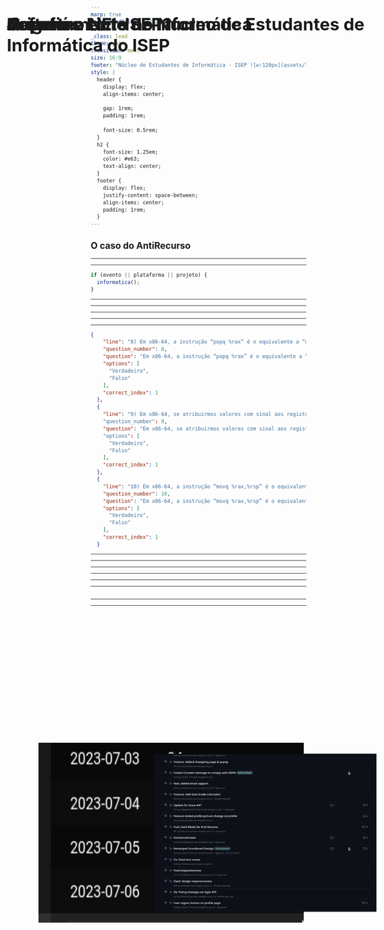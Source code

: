 ```yaml
---
marp: true
backgroundColor: #121212
color: #fff
_class: lead
theme: gaia
transition: melt
size: 16:9
footer: "Núcleo de Estudantes de Informática - ISEP ![w:120px](assets/logo-white.png)"
style: |
  header {
    display: flex;
    align-items: center;

    gap: 1rem;
    padding: 1rem;

    font-size: 0.5rem;
  } 
  h2 {
    font-size: 1.25em;
    color: #e63;
    text-align: center;
  }
  footer {
    display: flex;
    justify-content: space-between;
    align-items: center;
    padding: 1rem;
  }
---
```


# Software Livre no Núcleo de Estudantes de Informática do ISEP

## O caso do AntiRecurso

---

<!--
header: "**O que é o NEI** _AntiRecurso - Origem_ _AntiRecurso - Desenvolvimento_ _AntiRecurso - Sucesso_ _Takeaways_"
transition: fade
backgroundColor: #fff
color: #000
-->
<style scoped>
  img {
    position: absolute;
    right: 4rem;
    bottom: 50%;
    transform: translateY(50%);
  }
</style>

![NEI LOGO](assets/nei-icon.png)

# O que é o NEI-ISEP?

Núcleo de Estudantes de Informática do ISEP

Desde 2014

---

# Departamento de Informática

<style scoped>
  img {
    position: absolute;
    right: 50%;
    bottom: 15%;
    transform: translateX(50%);
    width: 520px;
  }
</style>

```javascript
if (evento || plataforma || projeto) {
  informatica();
}
```

![github](assets/github-org.png)

---

<!--
header: "_O que é o NEI_ **AntiRecurso - Origem** _AntiRecurso - Desenvolvimento_ _AntiRecurso - Sucesso_ _Takeaways_"
_class: lead
-->

![w:580](assets/multiple-choice-meme.png)

---

<style scoped>
  img {
    position: absolute;
    right: 4rem;
    bottom: 50%;
    transform: translateY(50%);
  }
</style>

# Origem

Criado em 2018

Exclusivo Android

![w:580](assets/old-antirecurso.png)

---

<!--
header: "_O que é o NEI_ _AntiRecurso - Origem_ **AntiRecurso - Desenvolvimento** _AntiRecurso - Sucesso_ _Takeaways_"
_class: lead
-->

<style scoped>
  h1 {
    font-size: 3rem;
  }
</style>

# ♻️

<!--
Falar sobre a ideia do rewrite
-->

---

# Desafios

<style scoped>
  img {
    position: absolute;
    right: 4rem;
    bottom: 50%;
    transform: translateY(50%);
  }
</style>

Timing

Recursos

Informação disponível

![w:420](assets/timing-meme.png)

---

# Crawler

<style scoped>
  h1 {
    position: absolute;
    left: 2rem;
    top: 2rem;
  }
  section {
    display: grid;
    grid-template-columns: 1fr 1fr 10fr;

    align-items: center;
    gap: 1rem;
  }
  section code {
    width: 100%;
    font-size: 1.5rem;
  }
</style>

![w:520px](assets/sample-exam.png)

➡

```json
{
    "line": "8) Em x86-64, a instrução “popq %rax” é o equivalente a “movq %rax,(%rsp)” seguido de “subq...",
    "question_number": 8,
    "question": "Em x86-64, a instrução “popq %rax” é o equivalente a “movq %rax,(%rsp)” seguido de “subq $8,%rsp”",
    "options": [
      "Verdadeiro",
      "Falso"
    ],
    "correct_index": 1
  },
  {
    "line": "9) Em x86-64, se atribuirmos valores com sinal aos registos a somar, o resultado será incorreto se a flag ..."
    "question_number": 9,
    "question": "Em x86-64, se atribuirmos valores com sinal aos registos a somar, o resultado será incorreto se a flag..."
    "options": [
      "Verdadeiro",
      "Falso"
    ],
    "correct_index": 1
  },
  {
    "line": "10) Em x86-64, a instrução “movq %rax,%rsp” é o equivalente a “popq %rax” seguido de “addq $8,%rsp”",
    "question_number": 10,
    "question": "Em x86-64, a instrução “movq %rax,%rsp” é o equivalente a “popq %rax” seguido de “addq $8,%rsp”",
    "options": [
      "Verdadeiro",
      "Falso"
    ],
    "correct_index": 1
  }
```

---

<style scoped>
  section {
    display: flex;
    align-items: center;
    justify-content: space-between;
    gap: 1rem;
  }
  p {
    width: 607px;
    height: 361px;
    margin: 0;
  }
  p img {
    width: 100%;
    height: 100%;
  }
</style>

![AntiRecurso Landing](assets/antirecurso-landing.png)

![AntiRecurso Exam](assets/antirecurso-exam.png)

---

<style scoped>
  section {
    display: flex;
    align-items: center;
    justify-content: space-between;
    gap: 1rem;
  }
  p {
    width: 620px;
    height: 360px;
    margin: 0;
  }
  p img {
    width: 100%;
    height: 100%;
  }
</style>

![AntiRecurso Profile](assets/antirecurso-profile.png)

![AntiRecurso Stats](assets/antirecurso-stats.png)

---

<!--
_transition: wiper
-->
<style scoped>
  p {
    height: 420px;
    position: absolute;
    right: 50%;
    bottom: 50%;
    transform: translate(50%, 50%);
  }
</style>

![w:720](assets/codebase-meme-cropped.png)

---

<style scoped>
  p {
    height: 420px;
    position: absolute;
    right: 50%;
    bottom: 50%;
    transform: translate(50%, 50%);
  }
</style>

![w:720](assets/codebase-meme.png)

---

<!--
header: "_O que é o NEI_ _AntiRecurso - Origem_ _AntiRecurso - Desenvolvimento_ **AntiRecurso - Sucesso** _Takeaways_"
_class: lead
-->

![w:720](assets/no-exams-per-day.png)

---

<!--
_class: lead
-->

## ![w:720](assets/pr-list.png)

---

<!--
_class: lead
-->

<style scoped>
  h1 {
    font-size: 2.5rem;
  }
</style>

# 🔜

<!--
Falar sobre os próximos passos:

- Melhorar o crawler (generalizar)
- Novos tipos de perguntas
- Novas funcionalidades
- Não ir preso
-->

---

<!--
header: "_O que é o NEI_ _AntiRecurso - Origem_ _AntiRecurso - Desenvolvimento_ _AntiRecurso - Sucesso_ **Takeaways**"
-->
